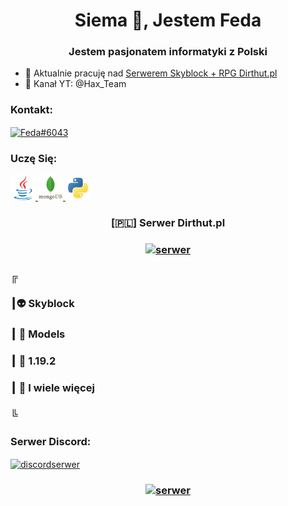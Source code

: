 <h1 align="center">Siema 👋, Jestem Feda </h1>
<h3 align="center">Jestem pasjonatem informatyki z Polski</h3>

- 🔭 Aktualnie pracuję nad [Serwerem Skyblock + RPG Dirthut.pl](https://dirthut.pl)
- 🔭 Kanał YT: @Hax_Team

<h3 align="left">Kontakt:</h3>
<p align="left">
<a href="https://discord.gg/Feda#6043" target="blank"><img align="center" src="https://raw.githubusercontent.com/rahuldkjain/github-profile-readme-generator/master/src/images/icons/Social/discord.svg" alt="Feda#6043" height="30" width="40" /></a>
</p>

<h3 align="left">Uczę Się:</h3>
</a> <a href="https://developer.mozilla.org/en-US/docs/Web/JavaScript" target="_blank" rel="noreferrer"> <img src="https://raw.githubusercontent.com/devicons/devicon/master/icons/java/java-original.svg" alt="javascript" width="40" height="40"/> </a> <a href="https://www.mongodb.com/" target="_blank" rel="noreferrer"> <img src="https://raw.githubusercontent.com/devicons/devicon/master/icons/mongodb/mongodb-original-wordmark.svg" alt="mongodb" width="40" height="40"/> </a> <a href="https://www.python.org" target="_blank" rel="noreferrer"> <img src="https://raw.githubusercontent.com/devicons/devicon/master/icons/python/python-original.svg" alt="python" width="40" height="40"/> </a> </p>

<h3 align="center">[🇵🇱] Serwer Dirthut.pl</h3>

<h3 align="center"><a href="https://www.dirthut.pl"><img src="https://i.imgur.com/LrFefQ7.png" alt="serwer" width="400" height="400"/> </a>
<h3 align="left"> ╔                    
<h3 align="left">┃👽 Skyblock 
<h3 align="left">┃ 🙉 Models
<h3 align="left">┃ 🐜 1.19.2
<h3 align="left">┃ 🌵 I wiele więcej
<h3 align="left"> ╚   
<h3 align="left">Serwer Discord:</h3>
<p align="left">
<a href="https://discord.gg/FgtdySFA7X" target="blank"><img align="center" src="https://i.imgur.com/LrFefQ7.png" alt="discordserwer" height="30" width="40" /></a>
</p>

<h3 align="center"><a href="https://www.dirthut.pl"><img src="https://i.imgur.com/xllzztE.png" alt="serwer" width="718" height="135"/> </a>

